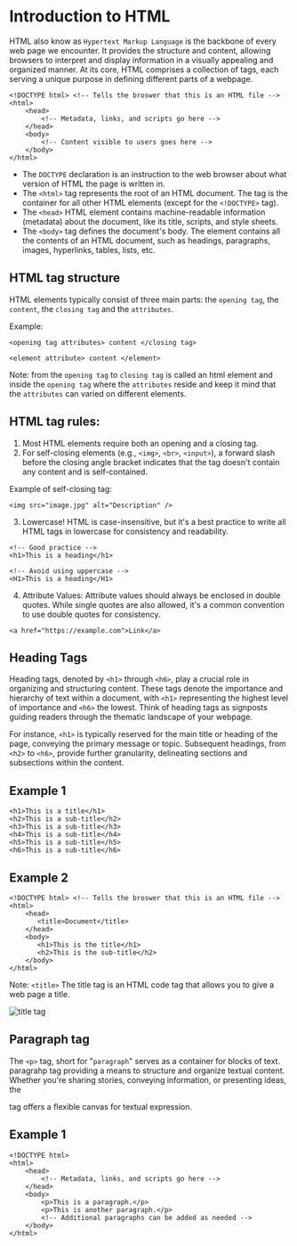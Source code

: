# Introduction to HTML

HTML also know as `Hypertext Markup Language` is the backbone of every web page we encounter. It provides the structure and content, allowing browsers to interpret and display information in a visually appealing and organized manner. At its core, HTML comprises a collection of tags, each serving a unique purpose in defining different parts of a webpage.

```
<!DOCTYPE html> <!-- Tells the broswer that this is an HTML file -->
<html>
    <head>
        <!-- Metadata, links, and scripts go here -->
    </head>
    <body>
        <!-- Content visible to users goes here -->
    </body>
</html>
```

- The `DOCTYPE` declaration is an instruction to the web browser about what version of HTML the page is written in.
- The `<html>` tag represents the root of an HTML document. The <html> tag is the container for all other HTML elements (except for the `<!DOCTYPE>` tag).
- The `<head>` HTML element contains machine-readable information (metadata) about the document, like its title, scripts, and style sheets.
- The `<body>` tag defines the document's body. The <body> element contains all the contents of an HTML document, such as headings, paragraphs, images, hyperlinks, tables, lists, etc.

## HTML tag structure
HTML elements typically consist of three main parts: the `opening tag`, the `content`, the `closing tag` and the `attributes`.

Example: 
```
<opening tag attributes> content </closing tag>

<element attribute> content </element>
```
Note: from the `opening tag` to `closing tag` is called an html element and inside the `opening tag` where the `attributes` reside and keep it mind that the `attributes` can varied on different elements.

## HTML tag rules: 
1. Most HTML elements require both an opening and a closing tag.
2. For self-closing elements (e.g., `<img>`, `<br>`, `<input>`), a forward slash before the closing angle bracket indicates that the tag doesn't contain any content and is self-contained.

Example of self-closing tag:
```
<img src="image.jpg" alt="Description" />
```
3. Lowercase! HTML is case-insensitive, but it's a best practice to write all HTML tags in lowercase for consistency and readability.
```
<!-- Good practice -->
<h1>This is a heading</h1>

<!-- Avoid using uppercase -->
<H1>This is a heading</H1>
```
4. Attribute Values: Attribute values should always be enclosed in double quotes. While single quotes are also allowed, it's a common convention to use double quotes for consistency.
```
<a href="https://example.com">Link</a>
```


## Heading Tags

Heading tags, denoted by `<h1>` through `<h6>`, play a crucial role in organizing and structuring content. These tags denote the importance and hierarchy of text within a document, with `<h1>` representing the highest level of importance and `<h6>` the lowest. Think of heading tags as signposts guiding readers through the thematic landscape of your webpage.

For instance, `<h1>` is typically reserved for the main title or heading of the page, conveying the primary message or topic. Subsequent headings, from `<h2>` to `<h6>`, provide further granularity, delineating sections and subsections within the content.

## Example 1
```
<h1>This is a title</h1>
<h2>This is a sub-title</h2>
<h3>This is a sub-title</h3>
<h4>This is a sub-title</h4>
<h5>This is a sub-title</h5>
<h6>This is a sub-title</h6>
```
## Example 2
```
<!DOCTYPE html> <!-- Tells the broswer that this is an HTML file -->
<html>
    <head>
       <title>Document</title> 
    </head>
    <body>
       <h1>This is the title</h1>
       <h2>This is the sub-title</h2>
    </body>
</html>
```
Note: `<title>` The title tag is an HTML code tag that allows you to give a web page a title.

![title tag](https://seo-gold.com/images/title-tag-html.jpg)

## Paragraph tag
The `<p>` tag, short for "`paragraph`" serves as a container for blocks of text. paragrahp tag providing a means to structure and organize textual content. Whether you're sharing stories, conveying information, or presenting ideas, the <p> tag offers a flexible canvas for textual expression.

## Example 1
```
<!DOCTYPE html>
<html>
    <head>
        <!-- Metadata, links, and scripts go here -->
    </head>
    <body>
        <p>This is a paragraph.</p>
        <p>This is another paragraph.</p>
        <!-- Additional paragraphs can be added as needed -->
    </body>
</html>
```



